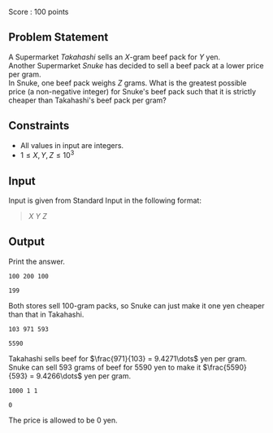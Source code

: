 Score : $100$ points

## Problem Statement

A Supermarket *Takahashi* sells an $X$-gram beef pack for $Y$ yen.<br>
Another Supermarket *Snuke* has decided to sell a beef pack at a lower price per gram.<br>
In Snuke, one beef pack weighs $Z$ grams. What is the greatest possible price (a non-negative integer) for Snuke's beef pack such that it is strictly cheaper than Takahashi's beef pack per gram?

## Constraints

- All values in input are integers.
- $1 \leq X, Y, Z \leq 10^3$

## Input

Input is given from Standard Input in the following format:

> $X$ $Y$ $Z$

## Output

Print the answer.

```input1
100 200 100
```

```output1
199
```

Both stores sell $100$-gram packs, so Snuke can just make it one yen cheaper than that in Takahashi.

```input2
103 971 593
```

```output2
5590
```

Takahashi sells beef for $\frac{971}{103} = 9.4271\dots$ yen per gram. Snuke can sell $593$ grams of beef for $5590$ yen to make it $\frac{5590}{593} = 9.4266\dots$ yen per gram.

```input3
1000 1 1
```

```output3
0
```

The price is allowed to be $0$ yen.
